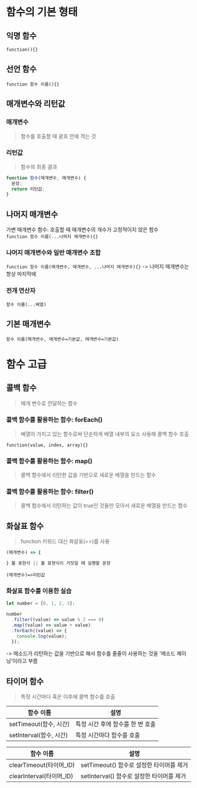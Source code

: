 # 함수의 기본 형태

## 익명 함수

`function(){}`

## 선언 함수

`function 함수 이름(){}`

## 매개변수와 리턴값

### 매개변수

> 함수를 호출할 때 괄호 안에 적는 것

### 리턴값

> 함수의 최종 결과

```javascript
function 함수(매개변수, 매개변수) {
  문장;
  return 리턴값;
}
```

## 나머지 매개변수

가변 매개변수 함수: 호출할 때 매개변수의 개수가 고정적이지 않은 함수 <br>
`function 함수 이름(...나머지 매개변수){}`

### 나머지 매개변수와 일반 매개변수 조합

`function 함수 이름(매개변수, 매개변수, ...나머지 매개변수){}`
-> 나머지 매개변수는 항상 마지막에

### 전개 연산자

`함수 이름(...배열)`

## 기본 매개변수

`함수 이름(매개변수, 매개변수=기본값, 매개변수=기본값)`

# 함수 고급

## 콜백 함수

> 매개 변수로 전달하는 함수

### 콜백 함수를 활용하는 함수: forEach()

> 배열이 가지고 있는 함수로써 단순하게 배열 내부의 요소 사용해 콜백 함수 호출

`function(value, index, array){}`

### 콜백 함수를 활용하는 함수: map()

> 콜백 함수에서 리턴한 값을 기반으로 새로운 배열을 만드는 함수

### 콜백 함수를 활용하는 함수: filter()

> 콜백 함수에서 리턴하는 값이 true인 것들만 모아서 새로운 배열을 만드는 함수

## 화살표 함수

> function 키워드 대신 화살표(=>)를 사용

```javascript
(매개변수) => {

} 불 표현식 || 불 표현식이 거짓일 때 실행할 문장
```

`(매개변수)=>리턴값`

### 화살표 함수를 이용한 실습

```javascript
let number = [0, 1, 2, 3];

number
  .filter((value) => value % 2 === 0)
  .map((value) => value + value)
  .forEach((value) => {
    console.log(value);
  });
```

-> 메소드가 리턴하는 값을 기반으로 해서 함수를 줄줄이 사용하는 것을 '메소드 체이닝'이라고 부름

## 타이머 함수

> 특정 시간마다 혹은 이후에 콜백 함수를 호출

| 함수 이름               | 설명                             |
| ----------------------- | -------------------------------- |
| setTimeout(함수, 시간)  | 특정 시간 후에 함수를 한 번 호출 |
| setInterval(함수, 시간) | 특정 시간마다 함수를 호출        |

| 함수 이름                 | 설명                                      |
| ------------------------- | ----------------------------------------- |
| clearTimeout(타이머\_ID)  | setTimeout() 함수로 설정한 타이머를 제거  |
| clearInterval(타이머\_ID) | setInterval() 함수로 설정한 타이머를 제거 |
